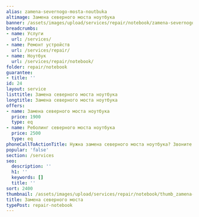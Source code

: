 ```yaml
---
alias: zamena-severnogo-mosta-noutbuka
altimage: Замена северного моста ноутбука
banner: /assets/images/upload/services/repair/notebook/zamena-severnogo-mosta-noutbuka.jpg
breadcrumbs:
- name: Услуги
  url: /services/
- name: Ремонт устройств
  url: /services/repair/
- name: Ноутбук
  url: /services/repair/notebook/
folder: repair/notebook
guarantee:
- title: ''
id: 24
layout: service
listtitle: Замена северного моста ноутбука
longtitle: Замена северного моста ноутбука
offers:
- name: Замена северного моста ноутбука
  price: 1900
  type: eq
- name: Реболинг северного моста ноутбука
  price: 2500
  type: eq
phoneCallToActionTitle: Нужна замена северного моста ноутбука? Звоните!
popular: 'false'
section: /services
seo:
  description: ''
  h1: ''
  keywords: []
  title: ''
sort: 2400
thumbnail: /assets/images/upload/services/repair/notebook/thumb_zamena-severnogo-mosta-noutbuka.jpg
title: Замена северного моста
typePost: repair-notebook
---
```

